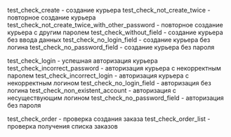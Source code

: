 test_check_create - создание курьера
test_check_not_create_twice - повторное создание курьера
test_check_not_create_twice_with_other_password - повторное создание курьера с другим паролем
test_check_without_field - создание курьера без ввода данных
test_check_no_login_field - создание курьера без логина
test_check_no_password_field - создание курьера без пароля

test_check_login - успешная авторизация курьера
test_check_incorrect_password - авторизация курьера с некорректным паролем
test_check_incorrect_login - авторизация курьера с некорректным логином
test_check_no_login_field - авторизация без логина
test_check_non_existent_account - авторизация с несуществующим логином
test_check_no_password_field - авторизация без пароля

test_check_order - проверка создания заказа
test_check_order_list - проверка получения списка заказов

